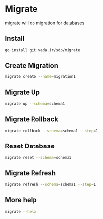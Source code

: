 # Migrate
migrate will do migration for databases

## Install
```bash
go install git.vada.ir/sdp/migrate
```

## Create Migration
```bash
migrate create --name=migration1
```

## Migrate Up
```bash
migrate up --schema=schema1
```

## Migrate Rollback
```bash
migrate rollback --schema=schema1 --step=1
```

## Reset Database
```bash
migrate reset --schema=schema1
```

## Migrate Refresh
```bash
migrate refresh --schema=schema1 --step=1
```

## More help
```bash
migrate --help
```
